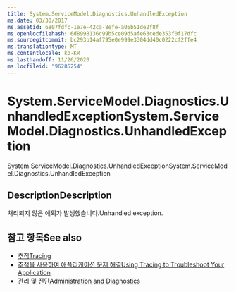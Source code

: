 ```yaml
---
title: System.ServiceModel.Diagnostics.UnhandledException
ms.date: 03/30/2017
ms.assetid: 6807fdfc-1e7e-42ca-8efe-a05b51de2f8f
ms.openlocfilehash: 6d8998136c99b5ce09d5afe63cede353f0f17dfc
ms.sourcegitcommit: bc293b14af795e0e999e3304dd40c0222cf2ffe4
ms.translationtype: MT
ms.contentlocale: ko-KR
ms.lasthandoff: 11/26/2020
ms.locfileid: "96285254"
---
```

# <a name="systemservicemodeldiagnosticsunhandledexception"></a><span data-ttu-id="39a4e-102">System.ServiceModel.Diagnostics.UnhandledException</span><span class="sxs-lookup"><span data-stu-id="39a4e-102">System.ServiceModel.Diagnostics.UnhandledException</span></span>

<span data-ttu-id="39a4e-103">System.ServiceModel.Diagnostics.UnhandledException</span><span class="sxs-lookup"><span data-stu-id="39a4e-103">System.ServiceModel.Diagnostics.UnhandledException</span></span>  
  
## <a name="description"></a><span data-ttu-id="39a4e-104">Description</span><span class="sxs-lookup"><span data-stu-id="39a4e-104">Description</span></span>  

 <span data-ttu-id="39a4e-105">처리되지 않은 예외가 발생했습니다.</span><span class="sxs-lookup"><span data-stu-id="39a4e-105">Unhandled exception.</span></span>  
  
## <a name="see-also"></a><span data-ttu-id="39a4e-106">참고 항목</span><span class="sxs-lookup"><span data-stu-id="39a4e-106">See also</span></span>

- [<span data-ttu-id="39a4e-107">추적</span><span class="sxs-lookup"><span data-stu-id="39a4e-107">Tracing</span></span>](index.md)
- [<span data-ttu-id="39a4e-108">추적을 사용하여 애플리케이션 문제 해결</span><span class="sxs-lookup"><span data-stu-id="39a4e-108">Using Tracing to Troubleshoot Your Application</span></span>](using-tracing-to-troubleshoot-your-application.md)
- [<span data-ttu-id="39a4e-109">관리 및 진단</span><span class="sxs-lookup"><span data-stu-id="39a4e-109">Administration and Diagnostics</span></span>](../index.md)
